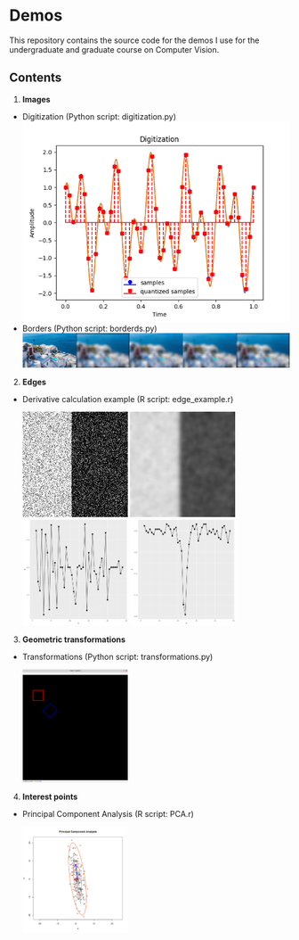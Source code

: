 # Demos
This repository contains the source code for the demos I use for the undergraduate and graduate course on Computer Vision. 

## Contents
1. __Images__
 - Digitization (Python script: digitization.py)
    ![Digitization example](01-Images/digitization.png)
 - Borders (Python script: borderds.py)
    ![Borders example](01-Images/borders.png)
   
2. __Edges__
 - Derivative calculation example (R script: edge_example.r)
   
    ![Derivative calculation example](02-Edges/noise_example.png ) 
    ![Derivative calculation example](02-Edges/noise_example_gaussian.png)
    <img src="02-Edges/derivative_dx_on_unsmoothed.png"  width="189"/>
    <img src="02-Edges/derivative_dx_on_smoothed.png"  width="189"/>
   
3. __Geometric transformations__
 - Transformations (Python script: transformations.py)
   
    <img src="03-Geometric_transformations/transformations.png"  width="189"/>

4. __Interest points__
 - Principal Component Analysis (R script: PCA.r)
   
    <img src="04-Interest_points/PCA.png"  width="189"/>

